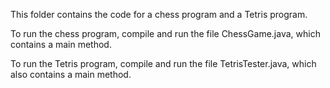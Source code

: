 This folder contains the code for a chess program and a Tetris program.

To run the chess program, compile and run the file ChessGame.java, which contains a main method.

To run the Tetris program, compile and run the file TetrisTester.java, which also contains a main method.

